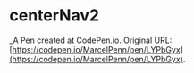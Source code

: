 # centerNav2
 _A Pen created at CodePen.io. Original URL: [https://codepen.io/MarcelPenn/pen/LYPbGyx](https://codepen.io/MarcelPenn/pen/LYPbGyx).

 